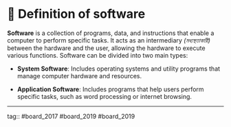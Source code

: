 # 🌼 Definition of software

**Software** is a collection of programs, data, and instructions that enable a computer to perform specific tasks. It acts as an intermediary *(মধ্যস্থতাকারী)* between the hardware and the user, allowing the hardware to execute various functions. Software can be divided into two main types:

  - **System Software**: Includes operating systems and utility programs that manage computer hardware and resources.    

  -  **Application Software**: Includes programs that help users perform specific tasks, such as word processing or internet browsing.    

---

tag:: #board_2017 #board_2019 #board_2019 